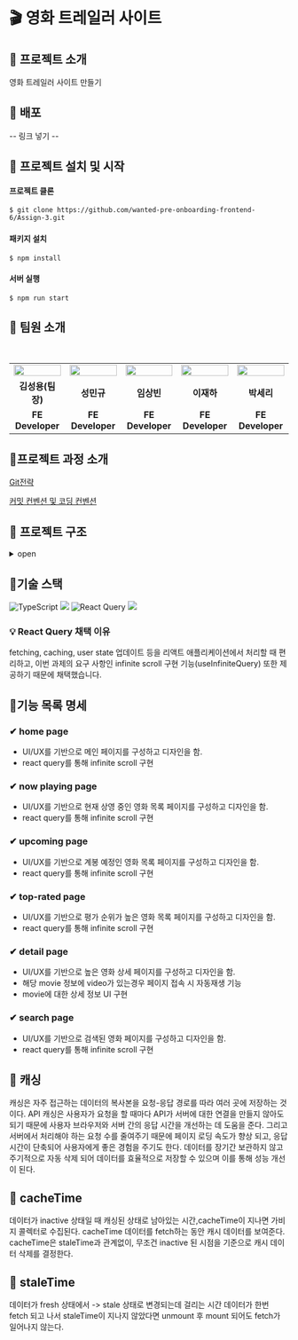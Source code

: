 # 🎬 영화 트레일러 사이트

## 📌 프로젝트 소개

영화 트레일러 사이트 만들기

## 📌 배포

-- 링크 넣기 --
<br />

## 📌 프로젝트 설치 및 시작

#### 프로젝트 클론

```shell
$ git clone https://github.com/wanted-pre-onboarding-frontend-6/Assign-3.git
```

#### 패키지 설치

```shell
$ npm install
```

#### 서버 실행

```shell
$ npm run start
```

## 📌 팀원 소개

<br/>

<table align="center">
<tr >
<td align="center"><a href="https://github.com/LoggingCo"><img  src="https://avatars.githubusercontent.com/LoggingCo" width="100%"  height="50%"/></a></td>
<td align="center"><a href="https://github.com/sming0112"><img src="https://avatars.githubusercontent.com/sming0112" width="100%"  height="50%"/></a></td>
<td align="center"><a href="https://github.com/YSBINN"><img src="https://avatars.githubusercontent.com/YSBINN" width="100%" height="50%" /></a></td>
<td align="center"><a href="https://github.com/Leejha"><img src="https://avatars.githubusercontent.com/Leejha" width="100%"  height="50%"/></a></td>
<td align="center"><a href="https://github.com/seriparkdev"><img src="https://avatars.githubusercontent.com/seriparkdev" width="100%"  height="50%"/></a></td>
</tr>
<tr>
<td align="center"><b>김성용(팀장)</b></td>
<td align="center"><b>성민규</b></td>
<td align="center"><b>임상빈</b></td>
<td align="center"><b>이재하</b></td>
<td align="center"><b>박세리</b></td>
</tr>
<tr>
<td align="center"><b>FE Developer</b></td>
<td align="center"><b>FE Developer</b></td>
<td align="center"><b>FE Developer</b></td>
<td align="center"><b>FE Developer</b></td>
<td align="center"><b>FE Developer</b></td>
</tr>
</table>

## 📌프로젝트 과정 소개

[Git전략](https://github.com/wanted-pre-onboarding-frontend-6/Assign-1/wiki/Git-%EC%A0%84%EB%9E%B5)

[커밋 컨벤션 및 코딩 컨벤션](https://github.com/wanted-pre-onboarding-frontend-6/Assign-1/wiki/%EC%BB%A4%EB%B0%8B-%EC%BB%A8%EB%B2%A4%EC%85%98-%EB%B0%8F-%EC%BD%94%EB%94%A9-%EC%BB%A8%EB%B2%A4%EC%85%98)

## 📌 프로젝트 구조

<details>
<summary>open</summary>

```
새로 넣기
```

</details>

## 📌기술 스택
 
![TypeScript](https://img.shields.io/badge/typescript-%23007ACC.svg?style=for-the-badge&logo=typescript&logoColor=white) 
![](https://img.shields.io/badge/React-20232A?style=for-the-badge&logo=react&logoColor=61DAFB) 
![React Query](https://img.shields.io/badge/-React%20Query-FF4154?style=for-the-badge&logo=react%20query&logoColor=white)
![](https://img.shields.io/badge/styled--components-DB7093?style=for-the-badge&logo=styled-components&logoColor=white)

### 💡 React Query 채택 이유

fetching, caching, user state 업데이트 등을 리액트 애플리케이션에서 처리할 때 편리하고, 이번 과제의 요구 사항인 infinite scroll 구현 기능(useInfiniteQuery) 또한 제공하기 때문에 채택했습니다.

## 📌기능 목록 명세

### ✔ home page

-   UI/UX를 기반으로 메인 페이지를 구성하고 디자인을 함.
-   react query를 통해 infinite scroll 구현

### ✔ now playing page

-   UI/UX를 기반으로 현재 상영 중인 영화 목록 페이지를 구성하고 디자인을 함.
-   react query를 통해 infinite scroll 구현
 
### ✔ upcoming page

-   UI/UX를 기반으로 계봉 예정인 영화 목록 페이지를 구성하고 디자인을 함.
-   react query를 통해 infinite scroll 구현

### ✔ top-rated page

-   UI/UX를 기반으로 평가 순위가 높은 영화 목록 페이지를 구성하고 디자인을 함.
-   react query를 통해 infinite scroll 구현


### ✔ detail page
-   UI/UX를 기반으로 높은 영화 상세 페이지를 구성하고 디자인을 함.
-   해당 movie 정보에 video가 있는경우 페이지 접속 시 자동재생 기능
-   movie에 대한 상세 정보 UI 구현 

### ✔ search page

-   UI/UX를 기반으로 검색된 영화 페이지를 구성하고 디자인을 함.
-   react query를 통해 infinite scroll 구현

## 📌 캐싱
 캐싱은 자주 접근하는 데이터의 복사본을 요청-응답 경로를 따라 여러 곳에 저장하는 것이다. API 캐싱은 사용자가 요청을 할 때마다 API가 서버에 대한 연결을 만들지 않아도 되기 때문에 사용자 브라우저와 서버 간의 응답 시간을 개선하는 데 도움을 준다. 그리고 서버에서 처리해야 하는 요청 수를 줄여주기 때문에 페이지 로딩 속도가 향상 되고, 응답 시간이 단축되어 사용자에게 좋은 경험을 주기도 한다. 데이터를 장기간 보관하지 않고 주기적으로 자동 삭제 되어 데이터를 효율적으로 저장할 수 있으며 이를 통해 성능 개선이 된다.

## 📌 cacheTime 
 데이터가 inactive 상태일 때 캐싱된 상태로 남아있는 시간,cacheTime이 지나면 가비지 콜렉터로 수집된다. cacheTime 데이터를 fetch하는 동안 캐시 데이터를 보여준다.
cacheTime은 staleTime과 관계없이, 무조건 inactive 된 시점을 기준으로 캐시 데이터 삭제를 결정한다.

## 📌 staleTime
 데이터가 fresh 상태에서 -> stale 상태로 변경되는데 걸리는 시간 데이터가 한번 fetch 되고 나서 staleTime이 지나지 않았다면 unmount 후 mount 되어도 fetch가 일어나지 않는다.


